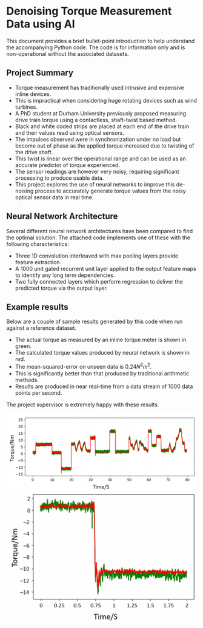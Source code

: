 # Denoising Torque Measurement Data using AI

This document provides a brief bullet-point introduction to help understand the accompanying Python code.
The code is for information only and is non-operational without the associated datasets.

## Project Summary
- Torque measurement has traditionally used intrusive and expensive inline devices.
- This is impractical when considering huge rotating devices such as wind turbines.
- A PhD student at Durham University previously proposed measuring drive train torque using
a contactless, shaft-twist based method.
- Black and white coded strips are placed at each end of the drive train and their values read
using optical sensors.
- The impulses observed were in synchronization under no load but become out of phase as
the applied torque increased due to twisting of the drive shaft.
- This twist is linear over the operational range and can be used as an accurate predictor of
torque experienced.
- The sensor readings are however very noisy, requiring significant processing to produce
usable data.
- This project explores the use of neural networks to improve this de-noising process to
accurately generate torque values from the noisy optical sensor data in real time.

## Neural Network Architecture
Several different neural network architectures have been compared to find the optimal solution. The attached code implements one of these with the following characteristics:
- Three 1D convolution interleaved with max pooling layers provide feature extraction.
- A 1000 unit gated recurrent unit layer applied to the output feature maps to identify any
long term dependencies.
- Two fully connected layers which perform regression to deliver the predicted torque via the
output layer.

## Example results
Below are a couple of sample results generated by this code when run against a reference dataset.

- The actual torque as measured by an inline torque meter is shown in green.
- The calculated torque values produced by neural network is shown in red.
- The mean-squared-error on unseen data is 0.24𝑁<sup>2</sup>𝑚<sup>2</sup>.
- This is significantly better than that produced by traditional arithmetic methods.
- Results are produced in near real-time from a data stream of 1000 data points per second.

The project supervisor is extremely happy with these results.

![](./images/torque-prediction-1.png)
![](./images/torque-prediction-2.png)
